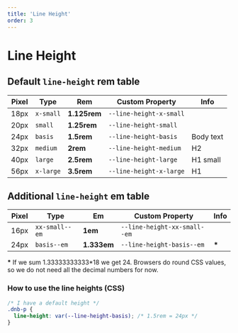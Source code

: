 ```yaml
---
title: 'Line Height'
order: 3
---
```


# Line Height

## Default `line-height` **rem** table

| Pixel | Type      | Rem          | Custom Property         | Info      |
| ----- | --------- | ------------ | ----------------------- | --------- |
| 18px  | `x-small` | **1.125rem** | `--line-height-x-small` |           |
| 20px  | `small`   | **1.25rem**  | `--line-height-small`   |           |
| 24px  | `basis`   | **1.5rem**   | `--line-height-basis`   | Body text |
| 32px  | `medium`  | **2rem**     | `--line-height-medium`  | H2        |
| 40px  | `large`   | **2.5rem**   | `--line-height-large`   | H1 small  |
| 56px  | `x-large` | **3.5rem**   | `--line-height-x-large` | H1        |

<!-- - Used for `<h5>` and `<h6>`, who are not a part of the design system. -->

## Additional `line-height` **em** table

| Pixel | Type           | Em          | Custom Property              | Info   |
| ----- | -------------- | ----------- | ---------------------------- | ------ |
| 16px  | `xx-small--em` | **1em**     | `--line-height-xx-small--em` |        |
| 24px  | `basis--em`    | **1.333em** | `--line-height-basis--em`    | **\*** |

**\*** If we sum 1.33333333333\*18 we get 24. Browsers do round CSS values, so we do not need all the decimal numbers for now.

### How to use the line heights (CSS)

```css
/* I have a default height */
.dnb-p {
  line-height: var(--line-height-basis); /* 1.5rem = 24px */
}
```
